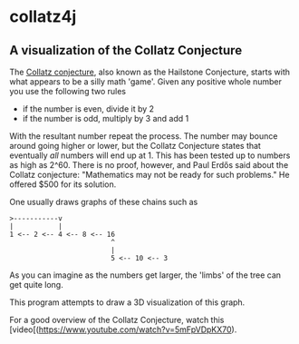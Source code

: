 # collatz4j
## A visualization of the Collatz Conjecture

The [Collatz conjecture](https://en.wikipedia.org/wiki/Collatz_conjecture), also known as the Hailstone Conjecture, starts with what appears to be a silly math 'game'. 
Given any positive whole number you use the following two rules

* if the number is even, divide it by 2
* if the number is odd, multiply by 3 and add 1

With the resultant number repeat the process. The number may bounce around going higher or lower, but the Collatz Conjecture states that
eventually *all* numbers will end up at 1. This has been tested up to numbers as high as 2^60. There is no proof, however, and Paul Erdős said about the Collatz conjecture: "Mathematics may not be ready for such problems." He offered $500 for its solution.

One usually draws graphs of these chains such as


    >-----------v
    |           |
    1 <-- 2 <-- 4 <-- 8 <-- 16
                             ^
                             |
                             5 <-- 10 <-- 3
                         
As you can imagine as the numbers get larger, the 'limbs' of the tree can get quite long.

This program attempts to draw a 3D visualization of this graph.

For a good overview of the Collatz Conjecture, watch this [video[(https://www.youtube.com/watch?v=5mFpVDpKX70).
